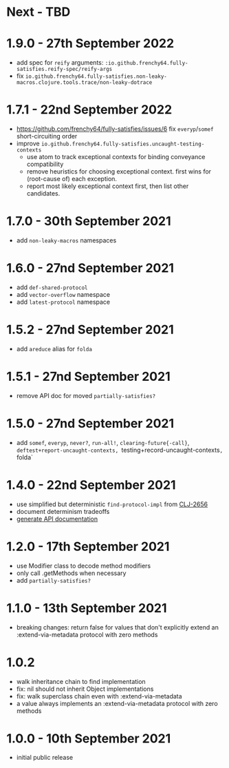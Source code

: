 # Next - TBD

# 1.9.0 - 27th September 2022
- add spec for `reify` arguments: `:io.github.frenchy64.fully-satisfies.reify-spec/reify-args`
- fix `io.github.frenchy64.fully-satisfies.non-leaky-macros.clojure.tools.trace/non-leaky-dotrace`

# 1.7.1 - 22nd September 2022
- https://github.com/frenchy64/fully-satisfies/issues/6 fix `everyp`/`somef` short-circuiting order
- improve `io.github.frenchy64.fully-satisfies.uncaught-testing-contexts`
  - use atom to track exceptional contexts for binding conveyance compatibility
  - remove heuristics for choosing exceptional context. first wins for (root-cause of) each exception.
  - report most likely exceptional context first, then list other candidates.

# 1.7.0 - 30th September 2021
- add `non-leaky-macros` namespaces

# 1.6.0 - 27nd September 2021
- add `def-shared-protocol`
- add `vector-overflow` namespace
- add `latest-protocol` namespace

# 1.5.2 - 27nd September 2021
- add `areduce` alias for `folda`

# 1.5.1 - 27nd September 2021
- remove API doc for moved `partially-satisfies?`

# 1.5.0 - 27nd September 2021
- add `somef`, `everyp`, `never?`, `run-all!`, `clearing-future{-call}`, `deftest+report-uncaught-contexts, `testing+record-uncaught-contexts`, `folda`

# 1.4.0 - 22nd September 2021
- use simplified but deterministic `find-protocol-impl` from [CLJ-2656](https://clojure.atlassian.net/browse/CLJ-2656)
- document determinism tradeoffs
- [generate API documentation](https://frenchy64.github.io/fully-satisfies/latest)

# 1.2.0 - 17th September 2021
- use Modifier class to decode method modifiers
- only call .getMethods when necessary
- add `partially-satisfies?`

# 1.1.0 - 13th September 2021
- breaking changes: return false for values that don't explicitly extend an :extend-via-metadata protocol with zero methods

# 1.0.2
- walk inheritance chain to find implementation
- fix: nil should not inherit Object implementations
- fix: walk superclass chain even with :extend-via-metadata
- a value always implements an :extend-via-metadata protocol with zero methods

# 1.0.0 - 10th September 2021
- initial public release

